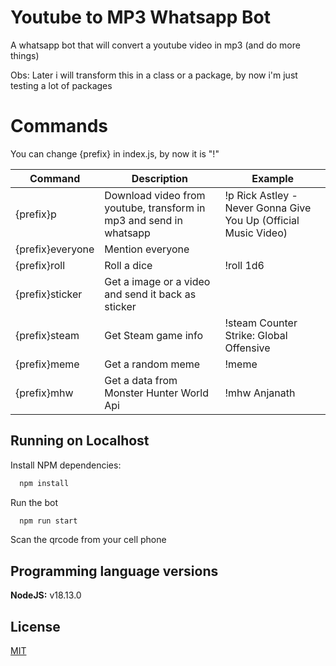 
# Youtube to MP3 Whatsapp Bot

A whatsapp bot that will convert a youtube video in mp3 (and do more things)

Obs: Later i will transform this in a class or a package, by now i'm just testing a lot of packages

# Commands
You can change {prefix} in index.js, by now it is "!"

| Command               | Description                                                | Example |
| ----------------- | ---------------------------------------------------------------- | -------------- |
| {prefix}p      | Download video from youtube, transform in mp3 and send in whatsapp | !p Rick Astley - Never Gonna Give You Up (Official Music Video) |
| {prefix}everyone     | Mention everyone | |
| {prefix}roll      | Roll a dice | !roll 1d6 |
| {prefix}sticker      | Get a image or a video and send it back as sticker | |
| {prefix}steam      | Get Steam game info | !steam Counter Strike: Global Offensive |
| {prefix}meme      | Get a random meme | !meme |
| {prefix}mhw      | Get a data from Monster Hunter World Api | !mhw Anjanath |


## Running on Localhost

Install NPM dependencies:
```bash
  npm install
```

Run the bot
```bash
  npm run start
```

Scan the qrcode from your cell phone

## Programming language versions

**NodeJS:** v18.13.0

## License

[MIT](https://choosealicense.com/licenses/mit/)